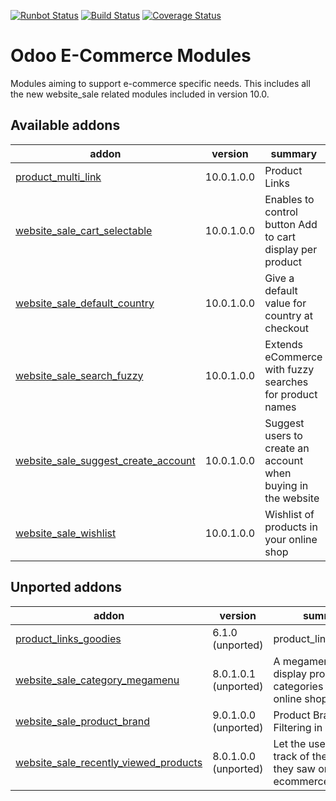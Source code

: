 [![Runbot Status](https://runbot.odoo-community.org/runbot/badge/flat/113/10.0.svg)](https://runbot.odoo-community.org/runbot/repo/github-com-oca-e-commerce-113)
[![Build Status](https://travis-ci.org/OCA/e-commerce.svg?branch=10.0)](https://travis-ci.org/OCA/e-commerce)
[![Coverage Status](https://coveralls.io/repos/OCA/e-commerce/badge.png?branch=10.0)](https://coveralls.io/r/OCA/e-commerce?branch=10.0)

Odoo E-Commerce Modules
=======================

Modules aiming to support e-commerce specific needs. This includes all the new website_sale related modules included in version 10.0.

[//]: # (addons)

Available addons
----------------
addon | version | summary
--- | --- | ---
[product_multi_link](product_multi_link/) | 10.0.1.0.0 | Product Links
[website_sale_cart_selectable](website_sale_cart_selectable/) | 10.0.1.0.0 | Enables to control button Add to cart display per product
[website_sale_default_country](website_sale_default_country/) | 10.0.1.0.0 | Give a default value for country at checkout
[website_sale_search_fuzzy](website_sale_search_fuzzy/) | 10.0.1.0.0 | Extends eCommerce with fuzzy searches for product names
[website_sale_suggest_create_account](website_sale_suggest_create_account/) | 10.0.1.0.0 | Suggest users to create an account when buying in the website
[website_sale_wishlist](website_sale_wishlist/) | 10.0.1.0.0 | Wishlist of products in your online shop


Unported addons
---------------
addon | version | summary
--- | --- | ---
[product_links_goodies](product_links_goodies/) | 6.1.0 (unported) | product_links_goodies
[website_sale_category_megamenu](website_sale_category_megamenu/) | 8.0.1.0.1 (unported) | A megamenu to display product categories in the online shop
[website_sale_product_brand](website_sale_product_brand/) | 9.0.1.0.0 (unported) | Product Brand Filtering in Website
[website_sale_recently_viewed_products](website_sale_recently_viewed_products/) | 8.0.1.0.0 (unported) | Let the users keep track of the products they saw on the ecommerce

[//]: # (end addons)

